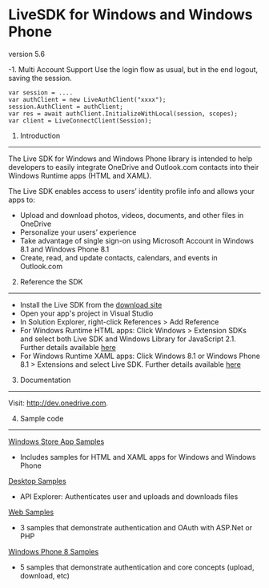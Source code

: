 LiveSDK for Windows and Windows Phone
================
version 5.6

-1. Multi Account Support
Use the login flow as usual, but in the end logout, saving the session.
```
var session = ....
var authClient = new LiveAuthClient("xxxx");
session.AuthClient = authClient;
var res = await authClient.InitializeWithLocal(session, scopes);
var client = LiveConnectClient(Session);
```
1. Introduction
---------------

The Live SDK for Windows and Windows Phone library is intended to help developers to easily 
integrate OneDrive and Outlook.com contacts into their Windows Runtime apps (HTML and XAML). 

The Live SDK enables access to users’ identity profile info and allows your apps to:
* Upload and download photos, videos, documents, and other files in OneDrive
* Personalize your users’ experience
* Take advantage of single sign-on using Microsoft Account in Windows 8.1 and Windows Phone 8.1
* Create, read, and update contacts, calendars, and events in Outlook.com

2. Reference the SDK 
--------------------
* Install the Live SDK from the [download site](http://www.microsoft.com/en-us/download/details.aspx?id=42552)
* Open your app's project in Visual Studio
* In Solution Explorer, right-click References > Add Reference
* For Windows Runtime HTML apps: Click Windows > Extension SDKs and select both Live SDK and Windows Library for JavaScript 2.1. Further details available [here](http://msdn.microsoft.com/en-us/library/dn631820.aspx)
* For Windows Runtime XAML apps: Click Windows 8.1 or Windows Phone 8.1 > Extensions and select Live SDK. Further details available [here](http://msdn.microsoft.com/en-us/library/dn631823.aspx)


3. Documentation
----------------

Visit: http://dev.onedrive.com. 

4. Sample code
-----------------
[Windows Store App Samples](https://github.com/liveservices/LiveSDK-for-Windows/tree/master/src/WinStore)
* Includes samples for HTML and XAML apps for Windows and Windows Phone

[Desktop Samples](https://github.com/liveservices/LiveSDK-for-Windows/tree/master/src/Desktop)
* API Explorer: Authenticates user and uploads and downloads files

[Web Samples](https://github.com/liveservices/LiveSDK-for-Windows/tree/master/src/Web)
* 3 samples that demonstrate authentication and OAuth with ASP.Net or PHP

[Windows Phone 8 Samples](https://github.com/liveservices/LiveSDK-for-Windows/tree/master/src/WP8)
* 5 samples that demonstrate authentication and core concepts (upload, download, etc)
